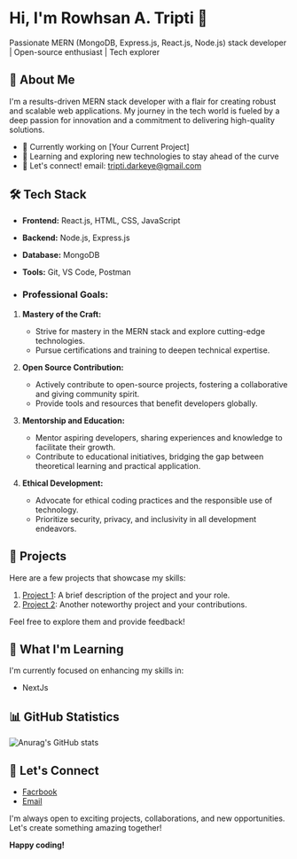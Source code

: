 # Hi, I'm Rowhsan A. Tripti 👋

Passionate MERN (MongoDB, Express.js, React.js, Node.js) stack developer | Open-source enthusiast | Tech explorer



## 🚀 About Me

I'm a results-driven MERN stack developer with a flair for creating robust and scalable web applications. My journey in the tech world is fueled by a deep passion for innovation and a commitment to delivering high-quality solutions.

- 💼 Currently working on [Your Current Project]
- 🌱 Learning and exploring new technologies to stay ahead of the curve
- 💬 Let's connect! email: tripti.darkeye@gmail.com

## 🛠️ Tech Stack


- **Frontend:** React.js, HTML, CSS, JavaScript
- **Backend:** Node.js, Express.js
- **Database:** MongoDB
- **Tools:** Git, VS Code, Postman

- ### Professional Goals:

1. **Mastery of the Craft:**
   - Strive for mastery in the MERN stack and explore cutting-edge technologies.
   - Pursue certifications and training to deepen technical expertise.

2. **Open Source Contribution:**
   - Actively contribute to open-source projects, fostering a collaborative and giving community spirit.
   - Provide tools and resources that benefit developers globally.

3. **Mentorship and Education:**
   - Mentor aspiring developers, sharing experiences and knowledge to facilitate their growth.
   - Contribute to educational initiatives, bridging the gap between theoretical learning and practical application.

4. **Ethical Development:**
   - Advocate for ethical coding practices and the responsible use of technology.
   - Prioritize security, privacy, and inclusivity in all development endeavors.

## 🚀 Projects

Here are a few projects that showcase my skills:

1. [Project 1](link-to-project-1): A brief description of the project and your role.
2. [Project 2](link-to-project-2): Another noteworthy project and your contributions.

Feel free to explore them and provide feedback!

## 🌱 What I'm Learning

I'm currently focused on enhancing my skills in:

- NextJs


## 📊 GitHub Statistics

![Anurag's GitHub stats](https://github-readme-stats.vercel.app/api?username=anuraghazra&show_icons=true&bg_color=00000000)



## 🤝 Let's Connect

- [Facrbook](https://www.facebook.com/profile.php?id=100052505502367)
- [Email](tripti.darkey@gmail.com)

I'm always open to exciting projects, collaborations, and new opportunities. Let's create something amazing together!

**Happy coding!**
